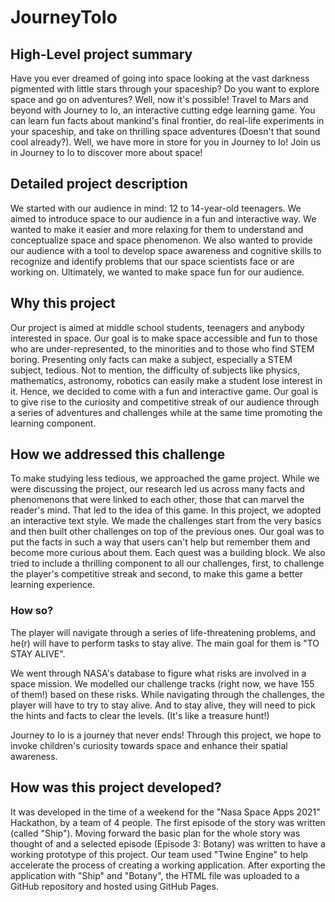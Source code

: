 # JourneyToIo

## High-Level project summary
Have you ever dreamed of going into space looking at the vast darkness pigmented with little stars through your spaceship? Do you want to explore space and go on adventures? Well, now it's possible! Travel to Mars and beyond with Journey to Io, an interactive cutting edge learning game. You can learn fun facts about mankind's final frontier, do real-life experiments in your spaceship, and take on thrilling space adventures (Doesn't that sound cool already?). Well, we have more in store for you in Journey to Io! Join us in Journey to Io to discover more about space!

## Detailed project description
We started with our audience in mind: 12 to 14-year-old teenagers. We aimed to introduce space to our audience in a fun and interactive way. We wanted to make it easier and more relaxing for them to understand and conceptualize space and space phenomenon. We also wanted to provide our audience with a tool to develop space awareness and cognitive skills to recognize and identify problems that our space scientists face or are working on. Ultimately, we wanted to make space fun for our audience.

## Why this project
Our project is aimed at middle school students, teenagers and anybody interested in space. Our goal is to make space accessible and fun to those who are under-represented, to the minorities and to those who find STEM boring. Presenting only facts can make a subject, especially a STEM subject, tedious. Not to mention, the difficulty of subjects like physics, mathematics, astronomy, robotics can easily make a student lose interest in it. Hence, we decided to come with a fun and interactive game. Our goal is to give rise to the curiosity and competitive streak of our audience through a series of adventures and challenges while at the same time promoting the learning component.

## How we addressed this challenge
To make studying less tedious, we approached the game project. While we were discussing the project, our research led us across many facts and phenomenons that were linked to each other, those that can marvel the reader's mind. That led to the idea of this game. In this project, we adopted an interactive text style. We made the challenges start from the very basics and then built other challenges on top of the previous ones. Our goal was to put the facts in such a way that users can't help but remember them and become more curious about them. Each quest was a building block. We also tried to include a thrilling component to all our challenges, first, to challenge the player's competitive streak and second, to make this game a better learning experience.

### How so?

The player will navigate through a series of life-threatening problems, and he(r) will have to perform tasks to stay alive. The main goal for them is "TO STAY ALIVE".

We went through NASA's database to figure what risks are involved in a space mission. We modelled our challenge tracks (right now, we have 155 of them!) based on these risks. While navigating through the challenges, the player will have to try to stay alive. And to stay alive, they will need to pick the hints and facts to clear the levels. (It's like a treasure hunt!)

Journey to Io is a journey that never ends! Through this project, we hope to invoke children's curiosity towards space and enhance their spatial awareness.

## How was this project developed?
It was developed in the time of a weekend for the "Nasa Space Apps 2021" Hackathon, by a team of 4 people. The first episode of the story was written (called "Ship"). Moving forward the basic plan for the whole story was thought of and a selected episode (Episode 3: Botany) was written to have a working prototype of this project. Our team used "Twine Engine" to help accelerate the process of creating a working application. After exporting the application with "Ship" and "Botany", the HTML file was uploaded to a GitHub repository and hosted using GitHub Pages.
